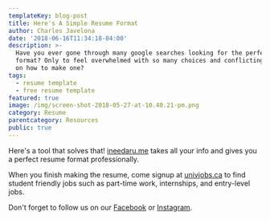 ```yaml
---
templateKey: blog-post
title: Here's A Simple Resume Format
author: Charles Javelona
date: '2018-06-16T11:34:18-04:00'
description: >-
  Have you ever gone through many google searches looking for the perfect resume
  format? Only to feel overwhelmed with so many choices and conflicting advice
  on how to make one?
tags:
  - resume template
  - free resume template
featured: true
image: /img/screen-shot-2018-05-27-at-10.40.21-pm.png
category: Resume
parentcategory: Resources
public: true
---
```

Here's a tool that solves that! [ineedaru.me](http://ineedaresu.me/#/) takes all your info and gives you a perfect resume format professionally.

When you finish making the resume, come signup at [univjobs.ca](https://univjobs.ca) to find student friendly jobs such as part-time work, internships, and entry-level jobs.

Don't forget to follow us on our [Facebook](https://www.facebook.com/univjobs/) or [Instagram](https://instagram.com/univjobs).
